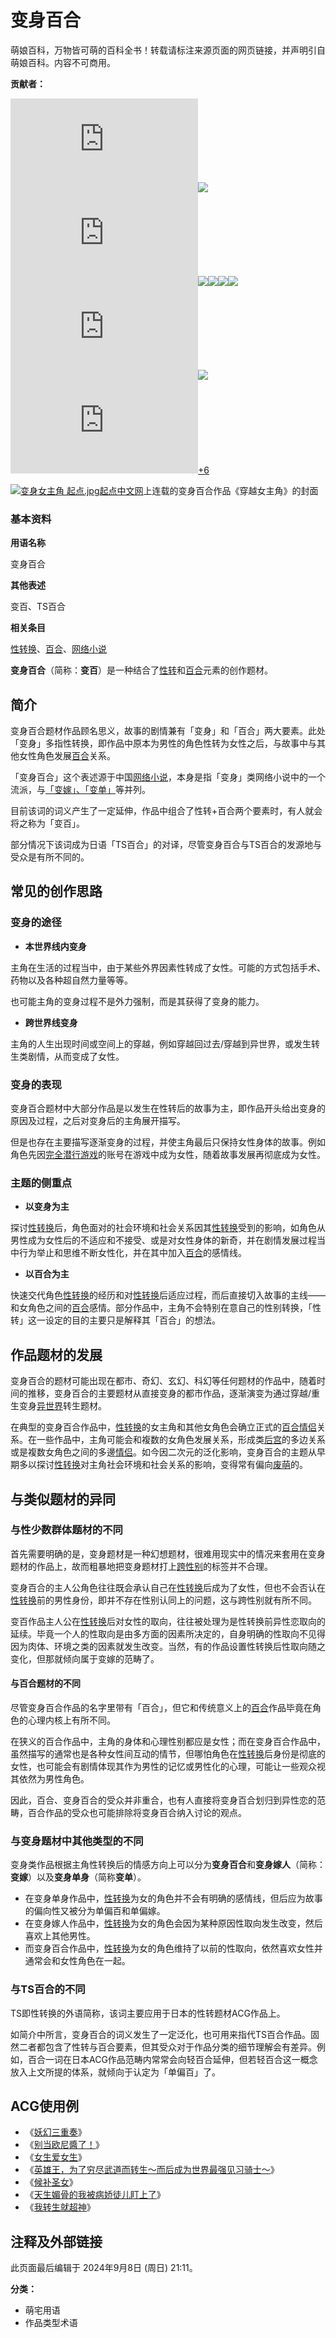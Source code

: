 # 变身百合

萌娘百科，万物皆可萌的百科全书！转载请标注来源页面的网页链接，并声明引自萌娘百科。内容不可商用。

**贡献者：**

[![](https://commons.moegirl.tw/extensions/Avatar/avatar.php?user=Rvthenthncyhdt)](https://zh.moegirl.tw/User:Rvthenthncyhdt)[![](https://commons.moegirl.tw/extensions/Avatar/avatar.php?user=藍色7號)](https://zh.moegirl.tw/User:%E8%97%8D%E8%89%B27%E8%99%9F)[![](https://commons.moegirl.tw/extensions/Avatar/avatar.php?user=Soramin)](https://zh.moegirl.tw/User:Soramin)[![](https://commons.moegirl.tw/extensions/Avatar/avatar.php?user=高級火法)](https://zh.moegirl.tw/User:%E9%AB%98%E7%B4%9A%E7%81%AB%E6%B3%95)[![](https://commons.moegirl.tw/extensions/Avatar/avatar.php?user=戴東甫)](https://zh.moegirl.tw/User:%E6%88%B4%E6%9D%B1%E7%94%AB)[![](https://commons.moegirl.tw/extensions/Avatar/avatar.php?user=星海子)](https://zh.moegirl.tw/User:%E6%98%9F%E6%B5%B7%E5%AD%90)[![](https://commons.moegirl.tw/extensions/Avatar/avatar.php?user=月華映神眷)](https://zh.moegirl.tw/User:%E6%9C%88%E8%8F%AF%E6%98%A0%E7%A5%9E%E7%9C%B7)[![](https://commons.moegirl.tw/extensions/Avatar/avatar.php?user=Amaki)](https://zh.moegirl.tw/User:Amaki)[![](https://commons.moegirl.tw/extensions/Avatar/avatar.php?user=櫻桃納米粉)](https://zh.moegirl.tw/User:%E6%AB%BB%E6%A1%83%E7%B4%8D%E7%B1%B3%E7%B2%89)[![](https://commons.moegirl.tw/extensions/Avatar/avatar.php?user=Memosang)](https://zh.moegirl.tw/User:Memosang)[+6](https://zh.moegirl.tw/index.php?action=credits&title=%E8%AE%8A%E8%BA%AB%E7%99%BE%E5%90%88)

[![变身女主角 起点.jpg](http://img.moegirl.tw/common/thumb/8/81/%E5%8F%98%E8%BA%AB%E5%A5%B3%E4%B8%BB%E8%A7%92_%E8%B5%B7%E7%82%B9.jpg/280px-%E5%8F%98%E8%BA%AB%E5%A5%B3%E4%B8%BB%E8%A7%92_%E8%B5%B7%E7%82%B9.jpg)](/File:%E5%8F%98%E8%BA%AB%E5%A5%B3%E4%B8%BB%E8%A7%92_%E8%B5%B7%E7%82%B9.jpg)[起点中文网](/%E8%B5%B7%E7%82%B9%E5%A8%98 "起点娘")上连载的变身百合作品《穿越女主角》的封面

### 基本资料

**用语名称**

变身百合

**其他表述**

变百、TS百合

**相关条目**

[性转换](/%E6%80%A7%E8%BD%AC%E6%8D%A2 "性转换")、[百合](/%E7%99%BE%E5%90%88\(%E8%90%8C%E5%B1%9E%E6%80%A7\) "百合(萌属性)")、[网络小说](/%E7%BD%91%E7%BB%9C%E5%B0%8F%E8%AF%B4 "网络小说")

**变身百合**（简称：**变百**）是一种结合了[性转](/%E6%80%A7%E8%BD%AC "性转")和[百合](/%E7%99%BE%E5%90%88\(%E8%90%8C%E5%B1%9E%E6%80%A7\) "百合(萌属性)")元素的创作题材。

## 简介

变身百合题材作品顾名思义，故事的剧情兼有「变身」和「百合」两大要素。此处「变身」多指性转换，即作品中原本为男性的角色性转为女性之后，与故事中与其他女性角色发展[百合](/%E7%99%BE%E5%90%88\(%E8%90%8C%E5%B1%9E%E6%80%A7\) "百合(萌属性)")关系。

「变身百合」这个表述源于中国[网络小说](/%E7%BD%91%E7%BB%9C%E5%B0%8F%E8%AF%B4 "网络小说")，本身是指「变身」类网络小说中的一个流派，与[「变嫁」、「变单」](#与变身题材中其他类型的不同)等并列。

目前该词的词义产生了一定延伸，作品中组合了性转+百合两个要素时，有人就会将之称为「变百」。

部分情况下该词成为日语「TS百合」的对译，尽管变身百合与TS百合的发源地与受众是有所不同的。

## 常见的创作思路

### 变身的途径

- **本世界线内变身**

主角在生活的过程当中，由于某些外界因素性转成了女性。可能的方式包括手术、药物以及各种超自然力量等等。

也可能主角的变身过程不是外力强制，而是其获得了变身的能力。

- **跨世界线变身**

主角的人生出现时间或空间上的穿越，例如穿越回过去/穿越到异世界，或发生转生类剧情，从而变成了女性。

### 变身的表现

变身百合题材中大部分作品是以发生在性转后的故事为主，即作品开头给出变身的原因及过程，之后对变身后的主角展开描写。

但是也存在主要描写逐渐变身的过程，并使主角最后只保持女性身体的故事。例如角色先因[完全潜行游戏](/%E8%99%9A%E6%8B%9F%E7%8E%B0%E5%AE%9E%E6%B8%B8%E6%88%8F "虚拟现实游戏")的账号在游戏中成为女性，随着故事发展再彻底成为女性。

### 主题的侧重点

- **以变身为主**

探讨[性转换](/%E6%80%A7%E8%BD%AC%E6%8D%A2 "性转换")后，角色面对的社会环境和社会关系因其[性转换](/%E6%80%A7%E8%BD%AC%E6%8D%A2 "性转换")受到的影响，如角色从男性成为女性后的不适应和不接受、或是对女性身体的新奇，并在剧情发展过程当中行为举止和思维不断女性化，并在其中加入[百合](/%E7%99%BE%E5%90%88\(%E8%90%8C%E5%B1%9E%E6%80%A7\) "百合(萌属性)")的感情线。

- **以百合为主**

快速交代角色[性转换](/%E6%80%A7%E8%BD%AC%E6%8D%A2 "性转换")的经历和对[性转换](/%E6%80%A7%E8%BD%AC%E6%8D%A2 "性转换")后适应过程，而后直接切入故事的主线——和女角色之间的[百合](/%E7%99%BE%E5%90%88\(%E8%90%8C%E5%B1%9E%E6%80%A7\) "百合(萌属性)")感情。部分作品中，主角不会特别在意自己的性别转换，「性转」这一设定的目的主要只是解释其「百合」的想法。

## 作品题材的发展

变身百合的题材可能出现在都市、奇幻、玄幻、科幻等任何题材的作品中，随着时间的推移，变身百合的主要题材从直接变身的都市作品，逐渐演变为通过穿越/重生变身[异世界](/%E5%BC%82%E4%B8%96%E7%95%8C "异世界")转生题材。

在典型的变身百合作品中，[性转换](/%E6%80%A7%E8%BD%AC%E6%8D%A2 "性转换")的女主角和其他女角色会确立正式的[百合](/%E7%99%BE%E5%90%88\(%E8%90%8C%E5%B1%9E%E6%80%A7\) "百合(萌属性)")[情侣](/CP "CP")关系。在一些作品中，主角可能会和複数的女角色发展关系，形成类[后宫](/%E5%90%8E%E5%AE%AB "后宫")的多边关系或是複数女角色之间的多邊[情侣](/CP "CP")。如今因二次元的泛化影响，变身百合的主题从早期多以探讨[性转换](/%E6%80%A7%E8%BD%AC%E6%8D%A2 "性转换")对主角社会环境和社会关系的影响，变得常有偏向[废萌](/%E5%BA%9F%E8%90%8C "废萌")的。

## 与类似题材的异同

### 与性少数群体题材的不同

首先需要明确的是，变身题材是一种幻想题材，很难用现实中的情况来套用在变身题材的作品上，故而粗暴地把变身题材打上[跨性别](/%E8%B7%A8%E6%80%A7%E5%88%AB "跨性别")的标签并不合理。

变身百合的主人公角色往往既会承认自己在[性转换](/%E6%80%A7%E8%BD%AC%E6%8D%A2 "性转换")后成为了女性，但也不会否认在[性转换](/%E6%80%A7%E8%BD%AC%E6%8D%A2 "性转换")前的男性身份，即并不存在性别认同上的问题，这与跨性别就有所不同。

变百作品主人公在[性转换](/%E6%80%A7%E8%BD%AC%E6%8D%A2 "性转换")后对女性的取向，往往被处理为是性转换前异性恋取向的延续。毕竟一个人的性取向是由多方面的因素所决定的，自身明确的性取向不见得因为肉体、环境之类的因素就发生改变。当然，有的作品设置性转换后性取向随之变化，但那就倾向属于变嫁的范畴了。

#### 与百合题材的不同

尽管变身百合作品的名字里带有「百合」，但它和传统意义上的[百合](/%E7%99%BE%E5%90%88\(%E8%90%8C%E5%B1%9E%E6%80%A7\) "百合(萌属性)")作品毕竟在角色的心理内核上有所不同。

在狭义的百合作品中，主角的身体和心理性别都应是女性；而在变身百合作品中，虽然描写的通常也是各种女性间互动的情节，但哪怕角色在[性转换](/%E6%80%A7%E8%BD%AC%E6%8D%A2 "性转换")后身份是彻底的女性，也可能会有剧情体现其作为男性的记忆或男性化的心理，可能让一些观众视其依然为男性角色。

因此，百合、变身百合的受众并非重合，也有人直接将变身百合划归到异性恋的范畴，百合作品的受众也可能排除将变身百合纳入讨论的观点。

### 与变身题材中其他类型的不同

变身类作品根据主角性转换后的情感方向上可以分为**变身百合**和**变身嫁人**（简称：**变嫁**）以及**变身单身**（简称**变单**）。

- 在变身单身作品中，[性转换](/%E6%80%A7%E8%BD%AC%E6%8D%A2 "性转换")为女的角色并不会有明确的感情线，但后应为故事的偏向性又被分为单偏百和单偏嫁。
- 在变身嫁人作品中，[性转换](/%E6%80%A7%E8%BD%AC%E6%8D%A2 "性转换")为女的角色会因为某种原因性取向发生改变，然后喜欢上其他男性。
- 而变身百合作品中，[性转换](/%E6%80%A7%E8%BD%AC%E6%8D%A2 "性转换")为女的角色维持了以前的性取向，依然喜欢女性并通常会和女性角色在一起。

### 与TS百合的不同

TS即性转换的外语简称，该词主要应用于日本的性转题材ACG作品上。

如简介中所言，变身百合的词义发生了一定泛化，也可用来指代TS百合作品。固然二者都包含了性转与百合要素，但其受众对于作品分类的细节理解会有差异。例如，百合一词在日本ACG作品范畴内常常会向轻百合延伸，但若轻百合这一概念放入上文所提的体系，就倾向于认定为「单偏百」了。

## ACG使用例

- 《[妖幻三重奏](/%E5%A6%96%E5%B9%BB%E4%B8%89%E9%87%8D%E5%A5%8F "妖幻三重奏")》
- 《[别当欧尼醬了！](/%E5%88%AB%E5%BD%93%E6%AC%A7%E5%B0%BC%E9%85%B1%E4%BA%86%EF%BC%81 "别当欧尼醬了！")》
- 《[女生爱女生](/%E5%A5%B3%E7%94%9F%E7%88%B1%E5%A5%B3%E7%94%9F "女生爱女生")》
- 《[英雄王，为了穷尽武道而转生～而后成为世界最强见习骑士～](/%E8%8B%B1%E9%9B%84%E7%8E%8B%EF%BC%8C%E4%B8%BA%E4%BA%86%E7%A9%B7%E5%B0%BD%E6%AD%A6%E9%81%93%E8%80%8C%E8%BD%AC%E7%94%9F%EF%BD%9E%E8%80%8C%E5%90%8E%E6%88%90%E4%B8%BA%E4%B8%96%E7%95%8C%E6%9C%80%E5%BC%BA%E8%A7%81%E4%B9%A0%E9%AA%91%E5%A3%AB%EF%BD%9E "英雄王，为了穷尽武道而转生～而后成为世界最强见习骑士～")》
- 《[候补圣女](/index.php?title=%E5%80%99%E8%A1%A5%E5%9C%A3%E5%A5%B3&action=edit&redlink=1 "候补圣女（页面不存在）")》
- 《[天生媚骨的我被病娇徒儿盯上了](/index.php?title=%E5%A4%A9%E7%94%9F%E5%AA%9A%E9%AA%A8%E7%9A%84%E6%88%91%E8%A2%AB%E7%97%85%E5%AC%8C%E5%BE%92%E5%85%92%E7%9B%AE%E4%B8%8A%E4%BA%86&action=edit&redlink=1 "天生媚骨的我被病娇徒儿盯上了（页面不存在）")》
- 《[我转生就超神](/index.php?title=%E6%88%91%E8%BD%89%E7%94%9F%E5%B0%B1%E8%B6%85%E7%A5%9E&action=edit&redlink=1 "我转生就超神（页面不存在）")》

## 注释及外部链接

此页面最后编辑于 2024年9月8日 (周日) 21:11。

**分类：**

- 萌宅用语
- 作品类型术语